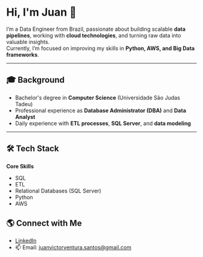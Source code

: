 # Hi, I'm Juan 👋

I’m a Data Engineer from Brazil, passionate about building scalable **data pipelines**, working with **cloud technologies**, and turning raw data into valuable insights.  
Currently, I’m focused on improving my skills in **Python, AWS, and Big Data frameworks**.

---

## 🎓 Background
- Bachelor's degree in **Computer Science** (Universidade São Judas Tadeu)
- Professional experience as **Database Administrator (DBA)** and **Data Analyst**
- Daily experience with **ETL processes**, **SQL Server**, and **data modeling**

---

## 🛠️ Tech Stack

**Core Skills**
- SQL
- ETL
- Relational Databases (SQL Server)
- Python
- AWS

## 🌎 Connect with Me
- [LinkedIn](https://www.linkedin.com/in/juan-victor-ventura-santos)
- 📫 Email: juanvictorventura.santos@gmail.com